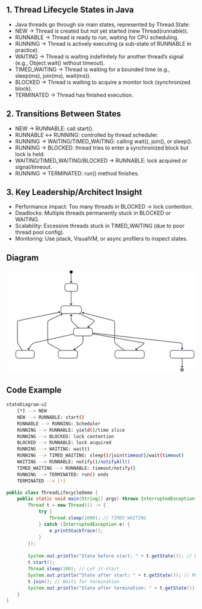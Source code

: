 ## 1. Thread Lifecycle States in Java

- Java threads go through six main states, represented by Thread.State:
- NEW → Thread is created but not yet started (new Thread(runnable)).
- RUNNABLE → Thread is ready to run, waiting for CPU scheduling.
- RUNNING → Thread is actively executing (a sub-state of RUNNABLE in practice).
- WAITING → Thread is waiting indefinitely for another thread’s signal (e.g., Object.wait() without timeout).
- TIMED_WAITING → Thread is waiting for a bounded time (e.g., sleep(ms), join(ms), wait(ms)).
- BLOCKED → Thread is waiting to acquire a monitor lock (synchronized block).
- TERMINATED → Thread has finished execution.


## 2. Transitions Between States

- NEW → RUNNABLE: call start().
- RUNNABLE ↔ RUNNING: controlled by thread scheduler.
- RUNNING → WAITING/TIMED_WAITING: calling wait(), join(), or sleep().
- RUNNING → BLOCKED: thread tries to enter a synchronized block but lock is held.
- WAITING/TIMED_WAITING/BLOCKED → RUNNABLE: lock acquired or signal/timeout.
- RUNNING → TERMINATED: run() method finishes.

## 3. Key Leadership/Architect Insight

- Performance impact: Too many threads in BLOCKED → lock contention.
- Deadlocks: Multiple threads permanently stuck in BLOCKED or WAITING.
- Scalability: Excessive threads stuck in TIMED_WAITING (due to poor thread pool config).
- Monitoring: Use jstack, VisualVM, or async profilers to inspect states.

## Diagram

![Diagram](images/lifecycle%20of%20a%20Java%20thread.svg)

## Code Example
```bash
stateDiagram-v2
    [*] --> NEW
    NEW --> RUNNABLE: start()
    RUNNABLE --> RUNNING: Scheduler
    RUNNING --> RUNNABLE: yield()/time slice
    RUNNING --> BLOCKED: lock contention
    BLOCKED --> RUNNABLE: lock acquired
    RUNNING --> WAITING: wait()
    RUNNING --> TIMED_WAITING: sleep()/join(timeout)/wait(timeout)
    WAITING --> RUNNABLE: notify()/notifyAll()
    TIMED_WAITING --> RUNNABLE: timeout/notify()
    RUNNING --> TERMINATED: run() ends
    TERMINATED --> [*]

```

```java
public class ThreadLifecycleDemo {
    public static void main(String[] args) throws InterruptedException {
        Thread t = new Thread(() -> {
            try {
                Thread.sleep(1000); // TIMED_WAITING
            } catch (InterruptedException e) {
                e.printStackTrace();
            }
        });

        System.out.println("State before start: " + t.getState()); // NEW
        t.start();
        Thread.sleep(100); // Let it start
        System.out.println("State after start: " + t.getState()); // RUNNABLE / TIMED_WAITING
        t.join(); // Waits for termination
        System.out.println("State after termination: " + t.getState()); // TERMINATED
    }
}

```
